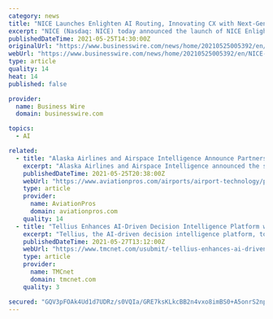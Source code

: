 ```yaml
---
category: news
title: "NICE Launches Enlighten AI Routing, Innovating CX with Next-Gen Intelligence"
excerpt: "NICE (Nasdaq: NICE) today announced the launch of NICE Enlighten AI Routing, enabling hyper-personalized, next-gen experiences in real-time. Powered b"
publishedDateTime: 2021-05-25T14:30:00Z
originalUrl: "https://www.businesswire.com/news/home/20210525005392/en/NICE-Launches-Enlighten-AI-Routing-Innovating-CX-with-Next-Gen-Intelligence"
webUrl: "https://www.businesswire.com/news/home/20210525005392/en/NICE-Launches-Enlighten-AI-Routing-Innovating-CX-with-Next-Gen-Intelligence"
type: article
quality: 14
heat: 14
published: false

provider:
  name: Business Wire
  domain: businesswire.com

topics:
  - AI

related:
  - title: "Alaska Airlines and Airspace Intelligence Announce Partnership to Optimize Air Traffic Flow with Artificial Intelligence and Machine Learning"
    excerpt: "Alaska Airlines and Airspace Intelligence announced the signing of a multi-year contract for the use of Flyways AI, an industry-changing platform that uses artificial intelligence (AI) and machine learning to assist dispatchers in making flight operations more efficient and sustainable by optimizing routes and improving the predictability and flow of airline traffic."
    publishedDateTime: 2021-05-25T20:38:00Z
    webUrl: "https://www.aviationpros.com/airports/airport-technology/press-release/21224305/alaska-airlines-alaska-airlines-and-airspace-intelligence-announce-partnership-to-optimize-air-traffic-flow-with-artificial-intelligence-and-machine-learning"
    type: article
    provider:
      name: AviationPros
      domain: aviationpros.com
    quality: 14
  - title: "Tellius Enhances AI-Driven Decision Intelligence Platform with Proactive and Personalized Insights"
    excerpt: "Tellius, the AI-driven decision intelligence platform, today announced a series of major feature improvements designed to help businesses accelerate their analytics journey beyond dashboards to make better data-driven decisions."
    publishedDateTime: 2021-05-27T13:12:00Z
    webUrl: "https://www.tmcnet.com/usubmit/-tellius-enhances-ai-driven-decision-intelligence-platform-with-/2021/05/27/9379451.htm"
    type: article
    provider:
      name: TMCnet
      domain: tmcnet.com
    quality: 3

secured: "GQV3pFOAk4Ud1d7UDRz/s0VQIa/GRE7ksKLkcBB2n4vxo8imBS0+A5onrS2np4BguhQXqc0ZJANAdycY2mmYMe5Q0Q0MkysnS5v39fep5Ziu7pUZcXd5wKtXu153KQaxLZn9BsCCauFg0MbXwtcIPP9BZTevtPD/vT73cXn0gXyERSSYh4IDLuNckT1XTwbtSfz71vN0CBo+J4OKMYsfDCo0BFxtOMUdRhBP5h4eT6LuHD3q1xxWZm81VMIaUGfKcAiZrlUSdYbp9g0wwTVLOuRY6KW1nxN6OGhfNjgjr6rFR/1SYW31rFbbRFS7sax26TjWAN/3mcfJv8ZlFqiBW5aF69+ZeMzh3DXK3NwiLpw=;4dM/ACYRQwi+5v1793l11g=="
---
```


